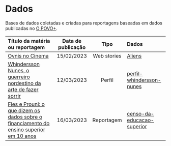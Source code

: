 # Dados

Bases de dados coletadas e criadas para reportagens baseadas em dados publicadas no [O POVO+](https://mais.opovo.com.br/home).


| Título da matéria ou reportagem| Data de publicação | Tipo | Dados |
| :-------- | :--------: | :--------: | :-------- |
| [Ovnis no Cinema](https://mais.opovo.com.br/web-stories/ovnis-nos-cinemas/2023/02/15/ovnis-nos-cinemas.html)     | 15/02/2023     | Web stories     | [Aliens](https://github.com/opovomais/aliens)     |
| [Whindersson Nunes, o guerreiro nordestino da arte de fazer sorrir](https://mais.opovo.com.br/reportagens-especiais/serie-perfis/2023/03/12/whindersson-nunes-o-guerreiro-nordestino-da-arte-de-fazer-sorrir.html) | 12/03/2023 | Perfil | [perfil-whindersson-nunes](https://github.com/opovomais/perfil-whindersson-nunes) |
| [Fies e Prouni: o que dizem os dados sobre o financiamento do ensino superior em 10 anos](https://mais.opovo.com.br/reportagens-especiais/ensino-superior-acesso-ceara/2023/03/16/fies-e-prouni-o-que-dizem-os-dados-sobre-o-financiamento-do-ensino-superior-em-10-anos.html) | 16/03/2023 | Reportagem | [censo-da-educacao-superior](https://github.com/opovomais/censo-da-educacao-superior) |
